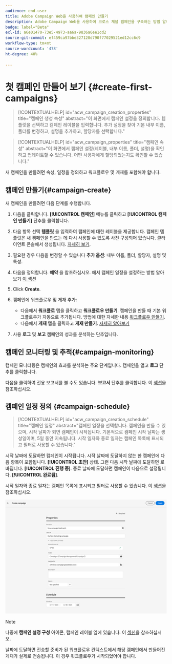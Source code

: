 ```yaml
---
audience: end-user
title: Adobe Campaign Web을 사용하여 캠페인 만들기
description: Adobe Campaign Web을 사용하여 크로스 채널 캠페인을 구축하는 방법 알아보기
badge: label="Beta"
exl-id: a6e01470-73e5-4973-aa6a-9836a6ee1cd2
source-git-commit: ef459ca97bbe327128d790f77029521ed12cc6c9
workflow-type: tm+mt
source-wordcount: '478'
ht-degree: 40%

---
```



# 첫 캠페인 만들어 보기 {#create-first-campaigns}

>[!CONTEXTUALHELP]
>id="acw_campaign_creation_properties"
>title="캠페인 생성 속성"
>abstract="이 화면에서 캠페인 설정을 정의합니다. 템플릿을 선택하고 캠페인 레이블을 입력합니다. 추가 설정을 찾아 기본 내부 이름, 폴더를 변경하고, 설명을 추가하고, 할당자를 선택합니다."

>[!CONTEXTUALHELP]
>id="acw_campaign_properties"
>title="캠페인 속성"
>abstract="이 화면에서 캠페인 설정(레이블, 내부 이름, 폴더, 설명)을 확인하고 업데이트할 수 있습니다. 어떤 사용자에게 할당되었는지도 확인할 수 있습니다."

새 캠페인을 만들려면 속성, 일정을 정의하고 워크플로우 및 게재를 포함해야 합니다.

## 캠페인 만들기{#campaign-create}

새 캠페인을 만들려면 다음 단계를 수행합니다.

1. 다음을 클릭합니다. **[!UICONTROL 캠페인]** 메뉴를 클릭하고 **[!UICONTROL 캠페인 만들기]** 단추를 클릭합니다.
1. 다음 항목 선택 **템플릿** 을 입력하여 캠페인에 대한 레이블을 제공합니다. 캠페인 템플릿은 새 캠페인을 만드는 데 다시 사용할 수 있도록 사전 구성되어 있습니다. 클라이언트 콘솔에서 생성됩니다.
   [자세히 보기](https://experienceleague.adobe.com/docs/campaign/automation/campaign-orchestration/marketing-campaign-templates.html).
1. 필요한 경우 다음을 변경할 수 있습니다 **추가 옵션**: 내부 이름, 폴더, 할당자, 설명 및 특성.
1. 다음을 정의합니다. **예약** 을 참조하십시오. 에서 캠페인 일정을 설정하는 방법 알아보기 [이 섹션](#campaign-schedule)
1. Click **Create**.
1. 캠페인에 워크플로우 및 게재 추가:

   * 다음에서 **워크플로** 탭을 클릭하고 **워크플로우 만들기**. 캠페인을 만들 때 기본 워크플로우가 자동으로 추가됩니다. 방법에 대한 자세한 내용 [워크플로우 만들기](../workflows/create-workflow.md).
   * 다음에서 **게재** 탭을 클릭하고 **게재 만들기**. [자세히 알아보기](../msg/gs-messages.md)

1. 사용 **로그** 및 **보고** 캠페인의 성과를 분석하는 단추입니다.

## 캠페인 모니터링 및 추적{#campaign-monitoring}

캠페인 모니터링은 캠페인의 효과를 분석하는 주요 단계입니다. 캠페인을 열고 **로그** 단추를 클릭합니다.

다음을 클릭하여 전용 보고서를 볼 수도 있습니다. **보고서** 단추를 클릭합니다. 이 [섹션](../reporting/campaign-reports.md)을 참조하십시오.


## 캠페인 일정 정의 {#campaign-schedule}


>[!CONTEXTUALHELP]
>id="acw_campaign_creation_schedule"
>title="캠페인 일정"
>abstract="캠페인 일정을 선택합니다. 캠페인을 만들 수 있으며, 시작 날짜가 되면 캠페인이 시작됩니다. 기본적으로 캠페인 시작 날짜는 생성일이며, 5일 동안 지속됩니다. 시작 일자와 종료 일자는 캠페인 목록에 표시되고 필터로 사용할 수 있습니다."


시작 날짜에 도달하면 캠페인이 시작됩니다. 시작 날짜에 도달하지 않는 한 캠페인에 다음 항목이 포함됩니다. **[!UICONTROL 초안]** 상태. 그런 다음 시작 날짜에 도달하면 로 바뀝니다. **[!UICONTROL 진행 중]**. 종료 날짜에 도달하면 캠페인이 다음으로 설정됩니다. **[!UICONTROL 완료됨]**.

시작 일자와 종료 일자는 캠페인 목록에 표시되고 필터로 사용할 수 있습니다. 이 [섹션](manage-campaigns.md#access-campaigns)을 참조하십시오.

![캠페인 속성 정의](assets/campaign-properties.png)

>[!NOTE]
>
>나중에 **캠페인 설정 구성** 아이콘, 캠페인 레이블 옆에 있습니다. 이 [섹션](gs-campaigns.md#campaign-dashboard)을 참조하십시오.

날짜에 도달하면 전송할 준비가 된 워크플로우 컨텍스트에서 해당 캠페인에서 만들어진 게재가 실제로 전송됩니다. 이 경우 워크플로우가 시작되었어야 합니다.


<!--
    +++WORKF
++screen
## Create a cross-channel campaign {#cross-channel-campaign}


In a cross-channel campaign, a single marketing communication uses different channels. Data is passed between the channels. The customer receives communication through multiple channels based on, for example, their interaction with the previous communication.

-->
<!--
existing campaign: settings button -> properties like when creation
schedule in header


About plans, programs and campaigns
Adobe Campaign allows you to plan marketing campaigns in which you can create and manage different types of activities: emails, SMS messages, push notifications, workflows, landing pages. These campaigns and their contents can be gathered into programs.

The programs and campaigns allow you to regroup and view the different marketing activities that are linked to them.

A program may contain other programs as well as campaigns, workflows, and landing pages. It appears in the timeline and help you organize your marketing activities: you can separate them by country, by brand, by unit, etc.
A campaign enables you to gather all the marketing activities of your choice under a single entity. A campaign may contain emails, SMS, push notifications, direct mails, workflows, and landing pages.
To better organize your marketing plans, Adobe recommends the following hierarchy: Program > Sub-programs > Campaigns > Workflows > Deliveries.

Reports on programs and campaigns allow you to analyze their impact. For example, you can build reports at the campaign level to aggregate data on all deliveries contained in that campaign.

Related topics:

Timeline
About dynamic reports
Creating a campaign
In programs and sub-programs, you can add campaigns. Campaigns can contain marketing activities such as emails, SMS, push notifications, workflows, and landing pages.

From the Adobe Campaign home page, select the Programs & Campaigns card and access a program or sub-program.

Click on the Create button and select Campaign.

In the Creation mode screen, select a campaign type.



The campaign types available are based on templates defined in Resources > Templates > Campaign templates. For more on this, refer to the Managing templates section.

In the Properties screen, enter the name and ID of the campaign.

Select a start and end date to your campaign. These dates only apply to the campaign itself.



Click on Create to confirm the creation of the campaign.

The campaign is created and displayed. Use the Create button to add marketing activities to your campaign.

NOTE
Depending on your license agreement, you may access only some of these activities.

You can also create a campaign from the marketing activity list. You can choose to link the marketing activity to a parent program or sub-program via the properties window of the campaign.


Programs and campaigns icons and statuses
Each program and each campaign in the list has a visual symbol and an icon whose color indicates the execution status. This status depends on the validity period of the program or the campaign.

Gray: the program/campaign has not yet started - Editing status.
Blue: the program/campaign is in progress - In progress status.
Green: the program/campaign has finished - Finished status. By default, the current date is automatically shown as the validity start date and the end date is calculated according to the start date (D+186 days). You can change these dates in the program or campaign properties.


Business.Adobe.com resources
-->
